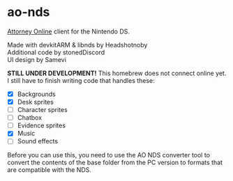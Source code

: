 # ao-nds

[Attorney Online](https://aceattorneyonline.com) client for the Nintendo DS.

Made with devkitARM & libnds by Headshotnoby<br/>
Additional code by stonedDiscord<br/>
UI design by Samevi

**STILL UNDER DEVELOPMENT!**
This homebrew does not connect online yet.
I still have to finish writing code that handles these:
- [x] Backgrounds
- [x] Desk sprites
- [ ] Character sprites
- [ ] Chatbox
- [ ] Evidence sprites
- [x] Music
- [ ] Sound effects

Before you can use this, you need to use the AO NDS converter tool
to convert the contents of the base folder from the PC version to formats that are compatible with the NDS.
